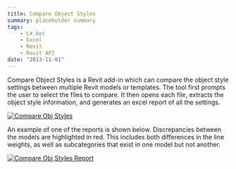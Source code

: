 ```yaml
---
title: Compare Object Styles
summary: placeholder summary
tags:
    - C#.Net
    - Excel
    - Revit
    - Revit API
date: "2013-11-01"
---
```


Compare Object Styles is a Revit add-in which can compare the object style settings between multiple Revit models or templates. The tool first prompts the user to select the files to compare. It then opens each file, extracts the object style information, and generates an excel report of all the settings.

[![Compare Obj Styles](http://www.ericanastas.com/wp-content/uploads/2014/06/Compare-Obj-Styles.png)](Compare-Obj-Styles-Report.png)

An example of one of the reports is shown below. Discrepancies between the models are highlighted in red. This includes both differences in the line weights, as well as subcategories that exist in one model but not another.

[![Compare Obj Styles Report](http://www.ericanastas.com/wp-content/uploads/2014/06/Compare-Obj-Styles-Report-636x450.png)](Compare-Obj-Styles-Report.png)
